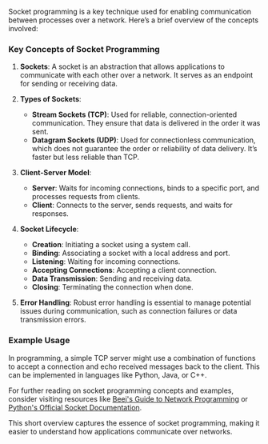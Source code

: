 Socket programming is a key technique used for enabling communication between processes over a network. Here’s a brief overview of the concepts involved:

### Key Concepts of Socket Programming

1. **Sockets**: A socket is an abstraction that allows applications to communicate with each other over a network. It serves as an endpoint for sending or receiving data.

2. **Types of Sockets**:
   - **Stream Sockets (TCP)**: Used for reliable, connection-oriented communication. They ensure that data is delivered in the order it was sent.
   - **Datagram Sockets (UDP)**: Used for connectionless communication, which does not guarantee the order or reliability of data delivery. It’s faster but less reliable than TCP.

3. **Client-Server Model**:
   - **Server**: Waits for incoming connections, binds to a specific port, and processes requests from clients.
   - **Client**: Connects to the server, sends requests, and waits for responses.

4. **Socket Lifecycle**:
   - **Creation**: Initiating a socket using a system call.
   - **Binding**: Associating a socket with a local address and port.
   - **Listening**: Waiting for incoming connections.
   - **Accepting Connections**: Accepting a client connection.
   - **Data Transmission**: Sending and receiving data.
   - **Closing**: Terminating the connection when done.

5. **Error Handling**: Robust error handling is essential to manage potential issues during communication, such as connection failures or data transmission errors.

### Example Usage
In programming, a simple TCP server might use a combination of functions to accept a connection and echo received messages back to the client. This can be implemented in languages like Python, Java, or C++.

For further reading on socket programming concepts and examples, consider visiting resources like [Beej's Guide to Network Programming](https://beej.us/guide/bgpd/) or [Python's Official Socket Documentation](https://docs.python.org/3/library/socket.html).

This short overview captures the essence of socket programming, making it easier to understand how applications communicate over networks.